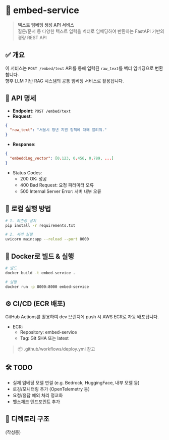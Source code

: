 # 🧠 embed-service

> **텍스트 임베딩 생성 API 서비스**  
> 질문/문서 등 다양한 텍스트 입력을 벡터로 임베딩하여 반환하는 FastAPI 기반의 경량 REST API


## ✅ 개요

이 서비스는 `POST /embed/text` API를 통해 입력된 `raw_text`를 벡터 임베딩으로 변환합니다.  
향후 LLM 기반 RAG 시스템의 공통 임베딩 서비스로 활용됩니다.


## 🧩 API 명세

- **Endpoint**: `POST /embed/text`
- **Request**:
```json
{
  "raw_text": "서울시 청년 지원 정책에 대해 알려줘."
}
```
- **Response**:
```json
{
  "embedding_vector": [0.123, 0.456, 0.789, ...]
}
```
- Status Codes:
	- 200 OK: 성공
	- 400 Bad Request: 요청 파라미터 오류
	- 500 Internal Server Error: 서버 내부 오류


## 🚀 로컬 실행 방법
```bash
# 1. 의존성 설치
pip install -r requirements.txt

# 2. 서버 실행
uvicorn main:app --reload --port 8000
```

## 🐳 Docker로 빌드 & 실행
```bash
# 빌드
docker build -t embed-service .

# 실행
docker run -p 8000:8000 embed-service
```


## ⚙️ CI/CD (ECR 배포)
GitHub Actions를 활용하여 dev 브랜치에 push 시 AWS ECR로 자동 배포됩니다.

- ECR:
	- Repository: embed-service
	- Tag: Git SHA 또는 latest
> 📦 .github/workflows/deploy.yml 참고


## 🛠️ TODO
- 실제 임베딩 모델 연결 (e.g. Bedrock, HuggingFace, 내부 모델 등)
- 로깅/모니터링 추가 (OpenTelemetry 등)
- 요청/응답 예외 처리 정교화
- 헬스체크 엔드포인트 추가


## 📁 디렉토리 구조

(작성중)
